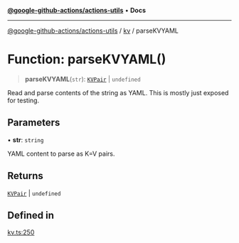 [**@google-github-actions/actions-utils**](../../README.md) • **Docs**

***

[@google-github-actions/actions-utils](../../modules.md) / [kv](../README.md) / parseKVYAML

# Function: parseKVYAML()

> **parseKVYAML**(`str`): [`KVPair`](../type-aliases/KVPair.md) \| `undefined`

Read and parse contents of the string as YAML. This is mostly just exposed
for testing.

## Parameters

• **str**: `string`

YAML content to parse as K=V pairs.

## Returns

[`KVPair`](../type-aliases/KVPair.md) \| `undefined`

## Defined in

[kv.ts:250](https://github.com/google-github-actions/actions-utils/blob/main/src/kv.ts#L250)
